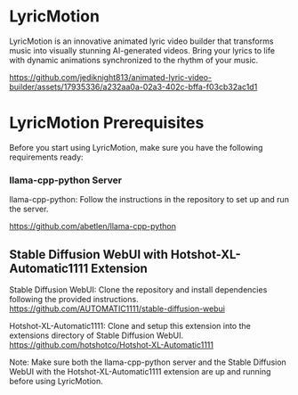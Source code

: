 # LyricMotion

LyricMotion is an innovative animated lyric video builder that transforms music into visually stunning AI-generated videos. 
Bring your lyrics to life with dynamic animations synchronized to the rhythm of your music.


https://github.com/jediknight813/animated-lyric-video-builder/assets/17935336/a232aa0a-02a3-402c-bffa-f03cb32ac1d1

# LyricMotion Prerequisites
Before you start using LyricMotion, make sure you have the following requirements ready:

### llama-cpp-python Server
llama-cpp-python: Follow the instructions in the repository to set up and run the server.

https://github.com/abetlen/llama-cpp-python

## Stable Diffusion WebUI with Hotshot-XL-Automatic1111 Extension

Stable Diffusion WebUI: Clone the repository and install dependencies following the provided instructions.
https://github.com/AUTOMATIC1111/stable-diffusion-webui

Hotshot-XL-Automatic1111: Clone and setup this extension into the extensions directory of Stable Diffusion WebUI.
https://github.com/hotshotco/Hotshot-XL-Automatic1111

Note: Make sure both the llama-cpp-python server and the Stable Diffusion WebUI with the Hotshot-XL-Automatic1111 extension are up and running before using LyricMotion.
